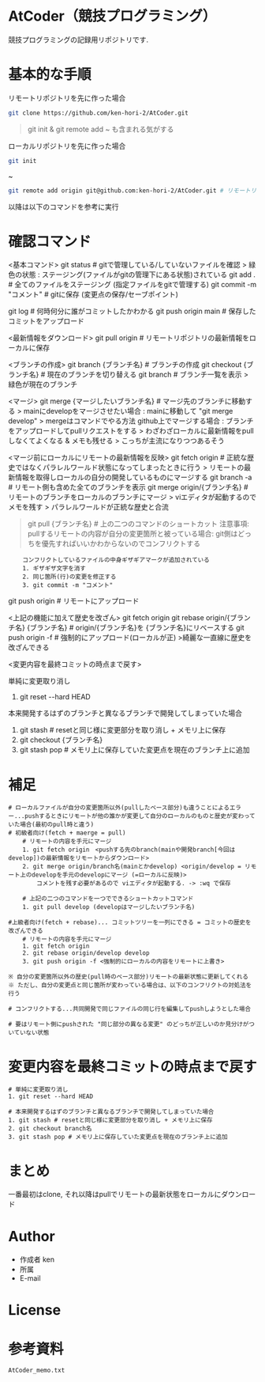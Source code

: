 # AtCoder（競技プログラミング）
競技プログラミングの記録用リポジトリです.

# 基本的な手順
<!-- # リモートリポジトリを先に作った場合
<github上でリポジトリ作成 & url取得>
```bash
git clone https://github.com/ken-hori-2/AtCoder.git
```
git init & git remote add ~ も含まれる気がする
# ローカルリポジトリを先に作った場合
```bash
git init
```
~
```bash
git remote add origin git@github.com:ken-hori-2/AtCoder.git # リモートリポジトリをoriginに設定
```

# 以降は以下のコマンドを参考に実行 -->

リモートリポジトリを先に作った場合
```bash
git clone https://github.com/ken-hori-2/AtCoder.git
```
 > git init & git remote add ~ も含まれる気がする

ローカルリポジトリを先に作った場合
```bash
git init
```
~
```bash
git remote add origin git@github.com:ken-hori-2/AtCoder.git # リモートリポジトリをoriginに設定
```
    
以降は以下のコマンドを参考に実行

<!-- # Features

"hoge"のセールスポイントや差別化などを説明する -->

<!-- # Requirement

* git version 2.39.3 (Apple Git-145)
* Python 3.8.8

# Installation

Requirementで列挙したライブラリなどのインストール方法を説明する

```bash
pip install huga_package
``` -->

<!-- # Usage

```bash
git clone https://github.com/ken-hori-2/AtCoder.git
cd AtCoder
``` -->

<!-- # Note -->

# 確認コマンド
<基本コマンド>
git status # gitで管理している/していないファイルを確認
    > 緑色の状態 : ステージング(ファイルがgitの管理下にある状態)されている
git add . # 全てのファイルをステージング (指定ファイルをgitで管理する)
git commit -m "コメント" # gitに保存 (変更点の保存/セーブポイント)

git log # 何時何分に誰がコミットしたかわかる
git push origin main # 保存したコミットをアップロード

<最新情報をダウンロード>
git pull origin # リモートリポジトリの最新情報をローカルに保存

<ブランチの作成>
git branch {ブランチ名} # ブランチの作成
git checkout {ブランチ名} # 現在のブランチを切り替える
git branch # ブランチ一覧を表示
    > 緑色が現在のブランチ

<マージ>
git merge {マージしたいブランチ名} # マージ先のブランチに移動する
    > mainにdevelopをマージさせたい場合 : mainに移動して "git merge develop"
    > mergeはコマンドでやる方法
github上でマージする場合 : ブランチをアップロードしてpullリクエストをする
    > わざわざローカルに最新情報をpullしなくてよくなる & メモも残せる
    > こっちが主流になりつつあるそう

<マージ前にローカルにリモートの最新情報を反映>
git fetch origin # 正統な歴史ではなくパラレルワールド状態になってしまったときに行う
    > リモートの最新情報を取得しローカルの自分の開発しているものにマージする
git branch -a # リモート側も含めた全てのブランチを表示
git merge origin/{ブランチ名} # リモートのブランチをローカルのブランチにマージ
    > viエディタが起動するのでメモを残す
    > パラレルワールドが正統な歴史と合流
> git pull {ブランチ名} # 上の二つのコマンドのショートカット
    注意事項:
        pullするリモートの内容が自分の変更箇所と被っている場合:
            git側はどっちを優先すればいいかわからないのでコンフリクトする
        
        コンフリクトしているファイルの中身ギザギアマークが追加されている
        1. ギザギザ文字を消す
        2. 同じ箇所(行)の変更を修正する
        3. git commit -m "コメント"

git push origin # リモートにアップロード

<上記の機能に加えて歴史を改ざん>
git fetch origin
git rebase origin/{ブランチ名} {ブランチ名} # origin/{ブランチ名}を {ブランチ名}にリベースする
git push origin -f # 強制的にアップロード(ローカルが正)
    >綺麗な一直線に歴史を改ざんできる


<変更内容を最終コミットの時点まで戻す>
<!-- # 単純に変更取り消し
1. git reset --hard HEAD

# 本来開発するはずのブランチと異なるブランチで開発してしまっていた場合
1. git stash # resetと同じ様に変更部分を取り消し + メモリ上に保存 
2. git checkout {ブランチ名}
3. git stash pop # メモリ上に保存していた変更点を現在のブランチ上に追加 -->

単純に変更取り消し
1. git reset --hard HEAD

本来開発するはずのブランチと異なるブランチで開発してしまっていた場合
1. git stash # resetと同じ様に変更部分を取り消し + メモリ上に保存 
2. git checkout {ブランチ名}
3. git stash pop # メモリ上に保存していた変更点を現在のブランチ上に追加
    
# 補足
    # ローカルファイルが自分の変更箇所以外(pullしたベース部分)も違うことによるエラー...pushするときにリモートが他の誰かが変更して自分のローカルのものと歴史が変わっていた場合(最初のpull時と違う)
    # 初級者向け(fetch + maerge = pull)
        # リモートの内容を手元にマージ
        1. git fetch origin　<pushする先のbranch(mainや開発branch[今回はdevelop])の最新情報をリモートからダウンロード>
        2. git merge origin/branch名(mainとかdevelop) <origin/develop = リモート上のdevelopを手元のdevelopにマージ (=ローカルに反映)>
            コメントを残す必要があるので viエディタが起動する. -> :wq で保存
    
        # 上記の二つのコマンドを一つでできるショートカットコマンド
        1. git pull develop (developはマージしたいブランチ名)
    
    #上級者向け(fetch + rebase)... コミットツリーを一列にできる = コミットの歴史を改ざんできる
        # リモートの内容を手元にマージ
        1. git fetch origin
        2. git rebase origin/develop develop
        3. git push origin -f <強制的にローカルの内容をリモートに上書き>
    
    ※ 自分の変更箇所以外の歴史(pull時のベース部分)リモートの最新状態に更新してくれる
    ※ ただし、自分の変更点と同じ箇所が変わっている場合は、以下のコンフリクトの対処法を行う

    # コンフリクトする...共同開発で同じファイルの同じ行を編集してpushしようとした場合

    # 要はリモート側にpushされた "同じ部分の異なる変更" のどっちが正しいのか見分けがついていない状態


# 変更内容を最終コミットの時点まで戻す

    # 単純に変更取り消し
    1. git reset --hard HEAD

    # 本来開発するはずのブランチと異なるブランチで開発してしまっていた場合
    1. git stash # resetと同じ様に変更部分を取り消し + メモリ上に保存 
    2. git checkout branch名
    3. git stash pop # メモリ上に保存していた変更点を現在のブランチ上に追加


# まとめ
一番最初はclone, それ以降はpullでリモートの最新状態をローカルにダウンロード

# Author

* 作成者 ken
* 所属
* E-mail

# License

<!-- "hoge" is under [MIT license](https://en.wikipedia.org/wiki/MIT_License).

"hoge" is Confidential. -->

# 参考資料
```bash
AtCoder_memo.txt
```

